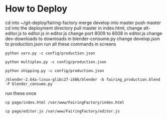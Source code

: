 How to Deploy
=============

cd into ~/git-deploy/fairing-factory
merge develop into master
push master
cd into the deployment directory
pull master
in index.html, change alt-editor.js to editor.js
in editor.js change port 8009 to 8008
in editor.js change dev-downloads to downloads
in blender-consume.py change develop.json to production.json
run all these commands in screens

    python serv.py -c config/production.json
    
    python multiplex.py -c config/production.json
    
    python shipping.py -c config/production.json
    
    /blender-2.64a-linux-glibc27-i686/blender -b fairing_production.blend -P blender_consume.py

run these once

    cp page/index.html /var/www/FairingFactory/index.html
    
    cp page/editor.js /var/www/FairingFactory/editor.js 